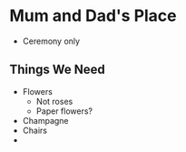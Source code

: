 # Mum and Dad's Place
* Ceremony only

## Things We Need
* Flowers
  * Not roses
  * Paper flowers?
* Champagne
* Chairs
* 
